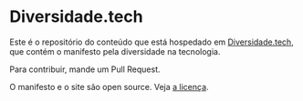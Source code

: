 # Diversidade.tech

Este é o repositório do conteúdo que está hospedado
em [Diversidade.tech](http://diversidade.tech), que contém
o manifesto pela diversidade na tecnologia.

Para contribuir, mande um Pull Request.

O manifesto e o site são open source. Veja [a licença](LICENSE).